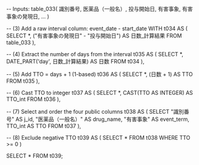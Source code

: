 -- Inputs: table_033( 識別番号, 医薬品（一般名）, 投与開始日, 有害事象, 有害事象の発現日, ... )

-- (3) Add a raw interval column: event_date - start_date
WITH t034 AS (
  SELECT
    *,
    ("有害事象の発現日" - "投与開始日") AS 日数_計算結果
  FROM table_033
),

-- (4) Extract the number of days from the interval
t035 AS (
  SELECT
    *,
    DATE_PART('day', 日数_計算結果) AS 日数
  FROM t034
),

-- (5) Add TTO = days + 1  (1-based)
t036 AS (
  SELECT
    *,
    (日数 + 1) AS TTO
  FROM t035
),

-- (6) Cast TTO to integer
t037 AS (
  SELECT
    *,
    CAST(TTO AS INTEGER) AS TTO_int
  FROM t036
),

-- (7) Select and order the four public columns
t038 AS (
  SELECT
    "識別番号"        AS j_id,
    "医薬品（一般名）" AS drug_name,
    "有害事象"        AS event_term,
    TTO_int           AS TTO
  FROM t037
),

-- (8) Exclude negative TTO
t039 AS (
  SELECT *
  FROM t038
  WHERE TTO >= 0
)

SELECT * FROM t039;
